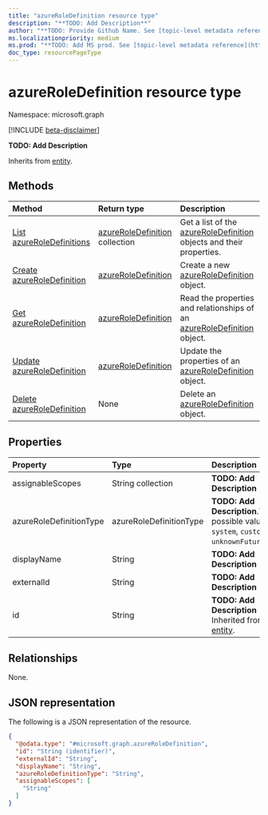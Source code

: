 ```yaml
---
title: "azureRoleDefinition resource type"
description: "**TODO: Add Description**"
author: "**TODO: Provide Github Name. See [topic-level metadata reference](https://aka.ms/msgo?pagePath=Document-APIs/Guidelines/Metadata)**"
ms.localizationpriority: medium
ms.prod: "**TODO: Add MS prod. See [topic-level metadata reference](https://aka.ms/msgo?pagePath=Document-APIs/Guidelines/Metadata)**"
doc_type: resourcePageType
---
```


# azureRoleDefinition resource type

Namespace: microsoft.graph

[!INCLUDE [beta-disclaimer](../../includes/beta-disclaimer.md)]

**TODO: Add Description**


Inherits from [entity](../resources/entity.md).

## Methods
|Method|Return type|Description|
|:---|:---|:---|
|[List azureRoleDefinitions](../api/azureauthorizationsystem-list-roledefinitions.md)|[azureRoleDefinition](../resources/azureroledefinition.md) collection|Get a list of the [azureRoleDefinition](../resources/azureroledefinition.md) objects and their properties.|
|[Create azureRoleDefinition](../api/azureauthorizationsystem-post-roledefinitions.md)|[azureRoleDefinition](../resources/azureroledefinition.md)|Create a new [azureRoleDefinition](../resources/azureroledefinition.md) object.|
|[Get azureRoleDefinition](../api/azureroledefinition-get.md)|[azureRoleDefinition](../resources/azureroledefinition.md)|Read the properties and relationships of an [azureRoleDefinition](../resources/azureroledefinition.md) object.|
|[Update azureRoleDefinition](../api/azureroledefinition-update.md)|[azureRoleDefinition](../resources/azureroledefinition.md)|Update the properties of an [azureRoleDefinition](../resources/azureroledefinition.md) object.|
|[Delete azureRoleDefinition](../api/azureauthorizationsystem-delete-roledefinitions.md)|None|Delete an [azureRoleDefinition](../resources/azureroledefinition.md) object.|

## Properties
|Property|Type|Description|
|:---|:---|:---|
|assignableScopes|String collection|**TODO: Add Description**|
|azureRoleDefinitionType|azureRoleDefinitionType|**TODO: Add Description**.The possible values are: `system`, `custom`, `unknownFutureValue`.|
|displayName|String|**TODO: Add Description**|
|externalId|String|**TODO: Add Description**|
|id|String|**TODO: Add Description** Inherited from [entity](../resources/entity.md).|

## Relationships
None.

## JSON representation
The following is a JSON representation of the resource.
<!-- {
  "blockType": "resource",
  "keyProperty": "id",
  "@odata.type": "microsoft.graph.azureRoleDefinition",
  "baseType": "microsoft.graph.entity",
  "openType": false
}
-->
``` json
{
  "@odata.type": "#microsoft.graph.azureRoleDefinition",
  "id": "String (identifier)",
  "externalId": "String",
  "displayName": "String",
  "azureRoleDefinitionType": "String",
  "assignableScopes": [
    "String"
  ]
}
```


